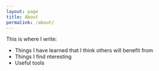 ```yaml
---
layout: page
title: About
permalink: /about/
---
```


This is where I write:

- Things I have learned that I think others will benefit from
- Things I find nteresting
- Useful tools